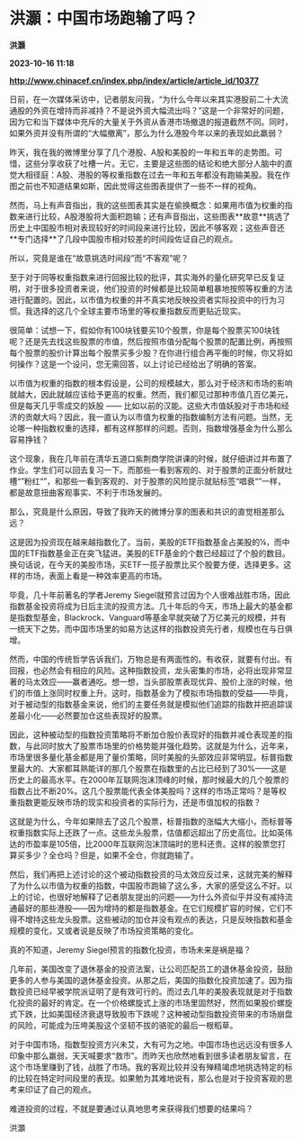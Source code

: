 # 洪灝：中国市场跑输了吗？
**洪灏**

**2023-10-16 11:18**

**http://www.chinacef.cn/index.php/index/article/article_id/10377**

日前，在一次媒体采访中，记者朋友问我，“为什么今年以来其实港股前二十大流通股的外资在增持而非减持？不是说外资大幅流出吗？”这是一个非常好的问题，因为它和当下媒体中充斥的大量关于外资从香港市场撤退的报道截然不同。同时，如果外资并没有所谓的“大幅撤离”，那么为什么港股今年以来的表现如此羸弱？

昨天，我在我的微博里分享了几个港股、A股和美股的一年和五年的走势图。可惜，这些分享收获了吐槽一片。无它，主要是这些图的结论和绝大部分人脑中的直觉大相径庭：A股、港股的等权重指数在过去一年和五年都没有跑输美股。我在作图之前也不知道结果如斯，因此觉得这些图表提供了一些不一样的视角。

然而，马上有声音指出，我的这些图表其实是在偷换概念：如果用市值为权重的指数来进行比较，A股港股将大面积跑输；还有声音指出，这些图表\*\*故意\*\*挑选了历史上中国股市相对表现较好的时间段来进行比较，因此不够客观；这些声音还\*\*专门选择\*\*了几段中国股市相对较差的时间段佐证自己的观点。

所以，究竟是谁在“故意挑选时间段”而“不客观”呢？

至于对于同等权重指数来进行回报比较的批评，其实海外的量化研究早已反复证明，对于很多投资者来说，他们投资的时候都是比较简单粗暴地按照等权重的方法进行配置的。因此，以市值为权重的并不真实地反映投资者实际投资中的行为习惯。我选择的这几个全球主要市场里的等权重指数反而更贴近现实。

很简单：试想一下，假如你有100块钱要买10个股票，你是每个股票买100块钱呢？还是先去找这些股票的市值，然后按照市值分配每个股票的配置比例，再按照每个股票的股价计算出每个股票买多少股？在你进行组合再平衡的时候，你又将如何操作？这是一个设问，您无需回答，以上讨论已经给出了明确的答案。

以市值为权重的指数的根本假设是，公司的规模越大，那么对于经济和市场的影响就越大，因此就越应该给予更高的权重。然而，我们都见过那种市值几百亿美元，但是每天几乎零成交的妖股 —— 比如以前的汉能。这些大市值妖股对于市场和经济的贡献大吗？因此，我一直认为以市值为权重的指数编制方法有问题。当然，无论哪一种指数权重的选择，都有这样那样的问题。否则，指数增强基金为什么那么容易挣钱？

这个现象，我在几年前在清华五道口紫荆商学院讲课的时候，就仔细讲过并布置了作业。学生们可以回去复习一下。而那些一看到客观的、对于股票的正面分析就吐槽“”粉红“”，和那些一看到客观的、对于股票的风险提示就贴标签“唱衰“”一样，都是故意扭曲客观事实、不利于市场发展的。

那么，究竟是什么原因，导致了我昨天的微博分享的图表和共识的直觉相差那么远？

这是因为投资现在越来越指数化了。当前，美股的ETF指数基金占美股的¼，而中国的ETF指数基金正在突飞猛进。美股的ETF基金的个数已经超过了个股的数目。换句话说，在今天的美股市场，买ETF一揽子股票比买个股要方便，选择更多。这样的市场，表面上看是一种效率更高的市场。

毕竟，几十年前著名的学者Jeremy Siegel就预言过因为个人很难战胜市场，因此指数基金投资将成为日后主流的投资方法。几十年后的今天，市场上最大的基金都是指数型基金，Blackrock、Vanguard等基金早就突破了万亿美元的规模，并有一统天下之势。而中国市场里的如易方达这样的指数投资先行者，规模也在与日俱增。

然而，中国的传统哲学告诉我们，万物总是有两面性的。有收获，就要有付出。有回报，也必然会有相应的风险。这种指数投资，龙头密集的市场，必将出现非常显著的马太效应——赢者通吃。想一想，当头部股票表现优异、股价上涨的时候，他们的市值上涨同时权重上升。这时，指数基金为了模拟市场指数的受益——毕竟，对于被动型的指数基金来说，他们的主要任务就是模拟他们追踪的指数并把追踪误差最小化——必然要加仓这些表现好的股票。

因此，这种被动型的指数投资策略将不断加仓股价表现好的指数并减仓表现差的指数，与此同时放大了股票市场里的价格势能并强化趋势。这就是为什么，近年来，市场里很多量化基金都是用了量价策略，同时美股的头部效应非常明显。标普指数里最大的、大家都耳熟能详的那几个股票在指数里的占比已经到了30%——这是历史上的最高水平。在2000年互联网泡沫顶峰的时候，那时候最大的几个股票的指数占比不断20%。这几个股票能代表全体美股吗？这样的市场正常吗？是等权重指数更能反映市场的现实和投资者的实际行为，还是市值加权的指数？

这就是为什么，今年如果除去了这几个股票，标普指数的涨幅大大缩小，而标普等权重指数实际上还跌了一点。这些龙头股票，估值都远超出了历史高位。比如英伟达的市盈率是105倍，比2000年互联网泡沫顶端时的思科还贵。这样的股票您打算买多少？全仓吗？但是，如果不全仓，你就跑输了。

然后，我们再把上述讨论的这个被动指数投资的马太效应反过来，这就完美的解释了为什么以市值为权重的指数，中国股市跑输了这么多，大家的感受这么不好。以上的讨论，也很好地解释了记者朋友提出的问题——为什么外资似乎并没有减持流通最好的那些港股——因为增持的都是指数基金。在它们规模扩容的时候，它们不得不增持这些龙头股票。这些被动的加仓并没有观点的表达，只是反映指数和基金规模的变化，又或者说是反映了市场投资策略的变化。

真的不知道，Jeremy Siegel预言的指数化投资，市场未来是祸是福？

几年前，美国改变了退休基金的投资法案，让公司匹配员工的退休基金投资，鼓励更多的人参与美国的退休基金投资。从那之后，美国的指数化投资加速了。因为指数投资已经早被学院派证明了是有效可行的。而过去几年的美股表现就是对于指数化投资的最好的肯定。在一个价格螺旋式上涨的市场里固然好，然而如果股价螺旋式下跌，比如美国经济衰退导致股市下跌呢？这种被动型指数投资带来的市场崩盘的风险，可能成为压垮美股这个坚韧不拔的骆驼的最后一根稻草。

对于中国市场，指数型投资方兴未艾，大有可为之地。中国市场也远远没有很多人印象中那么羸弱，天天喊要求“救市”。而昨天也欣然地看到很多读者朋友留言，在这个市场里赚到了钱，战胜了市场。我的客观比较并没有殚精竭虑地挑选特定的标的比较在特定时间段里的表现。如果勉为其难地说有，那么也是对于投资客观的思考来印证了自己的观点。

难道投资的过程，不就是要通过认真地思考来获得我们想要的结果吗？

洪灝